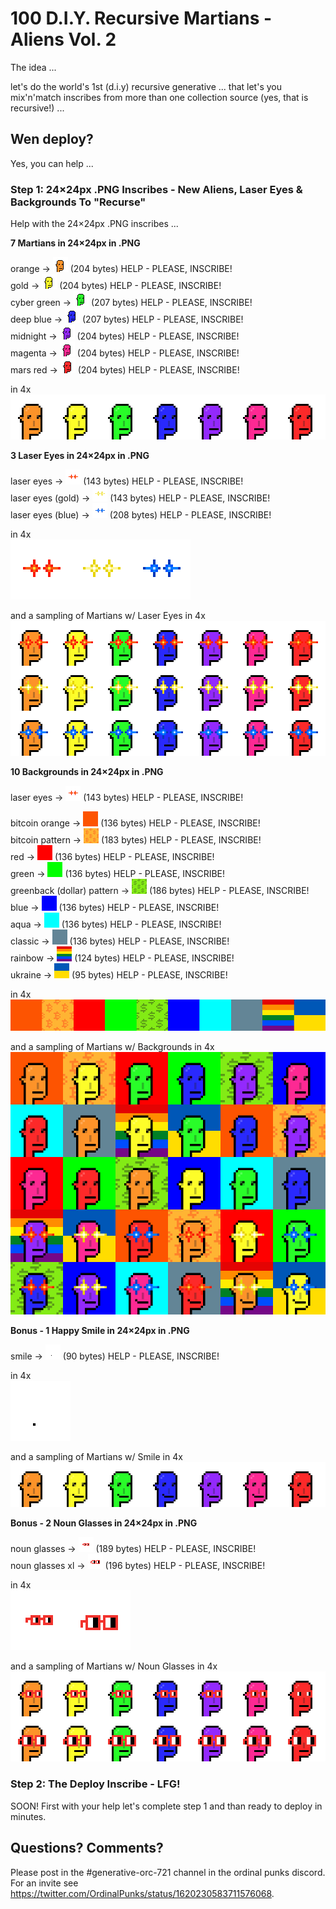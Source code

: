 # 100 D.I.Y. Recursive Martians - Aliens Vol. 2


The idea ...

let's do the world's 1st (d.i.y) recursive generative ...
that let's you mix'n'match inscribes from more than one collection source (yes, that is recursive!) ...



## Wen deploy?

Yes, you can help ...

### Step 1:  24×24px .PNG Inscribes - New Aliens, Laser Eyes & Backgrounds To "Recurse"

Help with the 24×24px .PNG inscribes ...

**7 Martians in 24×24px in .PNG**

orange -> ![](i/orange.png) (204 bytes)      HELP - PLEASE, INSCRIBE!<br>
gold       ->   ![](i/gold.png)  (204 bytes)  HELP - PLEASE, INSCRIBE!<br>
cyber green  ->  ![](i/cybergreen.png)  (207 bytes)  HELP - PLEASE, INSCRIBE!<br>
deep blue   ->   ![](i/deepblue.png) (207 bytes)    HELP - PLEASE, INSCRIBE!<br>
midnight   ->    ![](i/midnight.png) (204 bytes)  HELP - PLEASE, INSCRIBE!<br>
magenta    ->    ![](i/magenta.png) (204 bytes)   HELP - PLEASE, INSCRIBE!<br>
mars red -> ![](i/marsred.png) (204 bytes)   HELP - PLEASE, INSCRIBE!



in 4x <br>
![](i/martians@4x.png)



**3 Laser Eyes in 24×24px in .PNG**

laser eyes -> ![](i/lasereyes.png)  (143 bytes) HELP - PLEASE, INSCRIBE!<br>
laser eyes (gold) ->  ![](i/lasereyes-gold.png)  (143 bytes) HELP - PLEASE, INSCRIBE!<br>
laser eyes (blue) ->  ![](i/lasereyes-blue.png)  (208 bytes) HELP - PLEASE, INSCRIBE!


in 4x <br>
![](i/lasereyes@4x.png)

and a sampling of Martians w/ Laser Eyes in 4x <br>
![](i/martians-lasereyes@4x.png)



**10 Backgrounds in 24×24px in .PNG**


laser eyes -> ![](i/lasereyes.png)  (143 bytes) HELP - PLEASE, INSCRIBE!<br>

bitcoin orange -> ![](i/background-bitcoin-orange.png)  (136 bytes) HELP - PLEASE, INSCRIBE!<br>
bitcoin pattern -> ![](i/background-bitcoin-pattern.png)  (183 bytes) HELP - PLEASE, INSCRIBE!<br>
red             -> ![](i/background-red.png)  (136 bytes) HELP - PLEASE, INSCRIBE!<br>
green           -> ![](i/background-green.png)  (136 bytes) HELP - PLEASE, INSCRIBE!<br>
greenback (dollar) pattern  -> ![](i/background-dollar-pattern.png)  (186 bytes) HELP - PLEASE, INSCRIBE!<br>
blue  ->  ![](i/background-blue.png)  (136 bytes) HELP - PLEASE, INSCRIBE!<br>
aqua  ->  ![](i/background-aqua.png)  (136 bytes) HELP - PLEASE, INSCRIBE!<br>
classic -> ![](i/background-classic.png)  (136 bytes) HELP - PLEASE, INSCRIBE!<br>
rainbow  ->  ![](i/background-rainbow.png)  (124 bytes) HELP - PLEASE, INSCRIBE!<br>
ukraine  -> ![](i/background-ukraine.png)  (95 bytes) HELP - PLEASE, INSCRIBE!



in 4x <br>
![](i/backgrounds@4x.png)

and a sampling of  Martians w/ Backgrounds in 4x <br>
![](i/martians-backgrounds@4x.png)





**Bonus - 1 Happy Smile in 24×24px in .PNG**

smile -> ![](i/smile.png)  (90 bytes) HELP - PLEASE, INSCRIBE!


in 4x <br>
![](i/smile@4x.png)

and a sampling of  Martians w/ Smile in 4x <br>
![](i/martians-smile@4x.png)


**Bonus -  2 Noun Glasses in 24×24px in .PNG**

noun glasses      -> ![](i/noun-glasses.png)  (189 bytes) HELP - PLEASE, INSCRIBE! <br>
noun glasses xl   ->  ![](i/noun-glasses_xl.png) (196 bytes) HELP - PLEASE, INSCRIBE!


in 4x <br>
![](i/noun-glasses@4x.png)

and a sampling of Martians w/ Noun Glasses in 4x <br>
![](i/martians-noun@4x.png)





###  Step 2:   The Deploy Inscribe - LFG!

SOON!    First with your help let's complete step 1 and than ready to deploy in minutes.




## Questions? Comments?

Please post in the #generative-orc-721 channel
in the ordinal punks discord.
For an invite
see <https://twitter.com/OrdinalPunks/status/1620230583711576068>.



